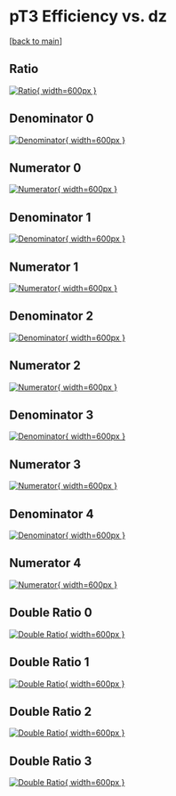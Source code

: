 # pT3 Efficiency vs. dz

[[back to main](./)]



## Ratio

[![Ratio](../mtv/var/pT3_xtr_321_1_eff_dz.png){ width=600px }](../mtv/var/pT3_xtr_321_1_eff_dz.pdf)

## Denominator 0

[![Denominator](../mtv/den/pT3_xtr_321_1_eff_dz_den0.png){ width=600px }](../mtv/den/pT3_xtr_321_1_eff_dz_den0.pdf)

## Numerator 0

[![Numerator](../mtv/num/pT3_xtr_321_1_eff_dz_num0.png){ width=600px }](../mtv/num/pT3_xtr_321_1_eff_dz_num0.pdf)

## Denominator 1

[![Denominator](../mtv/den/pT3_xtr_321_1_eff_dz_den1.png){ width=600px }](../mtv/den/pT3_xtr_321_1_eff_dz_den1.pdf)

## Numerator 1

[![Numerator](../mtv/num/pT3_xtr_321_1_eff_dz_num1.png){ width=600px }](../mtv/num/pT3_xtr_321_1_eff_dz_num1.pdf)

## Denominator 2

[![Denominator](../mtv/den/pT3_xtr_321_1_eff_dz_den2.png){ width=600px }](../mtv/den/pT3_xtr_321_1_eff_dz_den2.pdf)

## Numerator 2

[![Numerator](../mtv/num/pT3_xtr_321_1_eff_dz_num2.png){ width=600px }](../mtv/num/pT3_xtr_321_1_eff_dz_num2.pdf)

## Denominator 3

[![Denominator](../mtv/den/pT3_xtr_321_1_eff_dz_den3.png){ width=600px }](../mtv/den/pT3_xtr_321_1_eff_dz_den3.pdf)

## Numerator 3

[![Numerator](../mtv/num/pT3_xtr_321_1_eff_dz_num3.png){ width=600px }](../mtv/num/pT3_xtr_321_1_eff_dz_num3.pdf)

## Denominator 4

[![Denominator](../mtv/den/pT3_xtr_321_1_eff_dz_den4.png){ width=600px }](../mtv/den/pT3_xtr_321_1_eff_dz_den4.pdf)

## Numerator 4

[![Numerator](../mtv/num/pT3_xtr_321_1_eff_dz_num4.png){ width=600px }](../mtv/num/pT3_xtr_321_1_eff_dz_num4.pdf)

## Double Ratio 0

[![Double Ratio](../mtv/ratio/pT3_xtr_321_1_eff_dz_ratio0.png){ width=600px }](../mtv/ratio/pT3_xtr_321_1_eff_dz_ratio0.pdf)

## Double Ratio 1

[![Double Ratio](../mtv/ratio/pT3_xtr_321_1_eff_dz_ratio1.png){ width=600px }](../mtv/ratio/pT3_xtr_321_1_eff_dz_ratio1.pdf)

## Double Ratio 2

[![Double Ratio](../mtv/ratio/pT3_xtr_321_1_eff_dz_ratio2.png){ width=600px }](../mtv/ratio/pT3_xtr_321_1_eff_dz_ratio2.pdf)

## Double Ratio 3

[![Double Ratio](../mtv/ratio/pT3_xtr_321_1_eff_dz_ratio3.png){ width=600px }](../mtv/ratio/pT3_xtr_321_1_eff_dz_ratio3.pdf)

